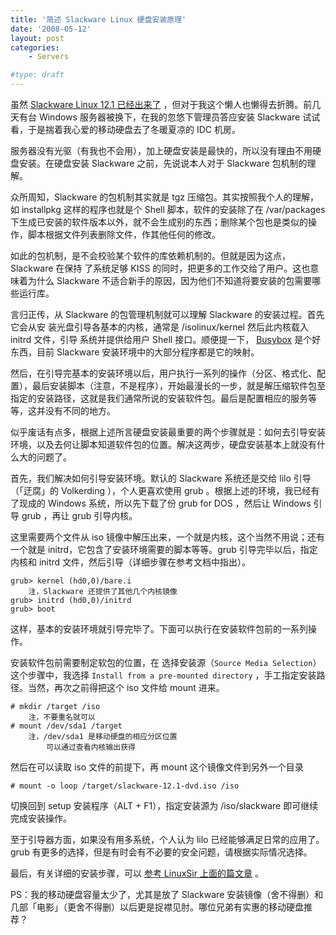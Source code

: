 ```yaml
---
title: '简述 Slackware Linux 硬盘安装原理'
date: '2008-05-12'
layout: post
categories:
    - Servers

#type: draft
---
```


虽然  [Slackware Linux 12.1 已经出来了](http://www.slackware.com/index.html) ，但对于我这个懒人也懒得去折腾。前几天有台 Windows 服务器被换下，在我的忽悠下管理员答应安装 Slackware 试试看，于是揣着我心爱的移动硬盘去了冬暖夏凉的 IDC 机房。

服务器没有光驱（有我也不会用），加上硬盘安装是最快的，所以没有理由不用硬盘安装。在硬盘安装 Slackware 之前，先说说本人对于 Slackware 包机制的理解。

众所周知，Slackware 的包机制其实就是 tgz 压缩包。其实按照我个人的理解，如 installpkg 这样的程序也就是个 Shell 脚本，软件的安装除了在 /var/packages 下生成已安装的软件版本以外，就不会生成别的东西；删除某个包也是类似的操作，脚本根据文件列表删除文件，作其他任何的修改。

如此的包机制，是不会校验某个软件的库依赖机制的。但就是因为这点，Slackware 在保持 了系统足够 KISS 的同时，把更多的工作交给了用户。这也意味着为什么 Slackware 不适合新手的原因，因为他们不知道将要安装的包需要哪些运行库。

言归正传，从 Slackware 的包管理机制就可以理解 Slackware 的安装过程。首先它会从安 装光盘引导各基本的内核，通常是 /isolinux/kernel 然后此内核载入 initrd 文件，引导 系统并提供给用户 Shell 接口。顺便提一下， [Busybox](http://busybox.net/)  是个好东西，目前 Slackware 安装环境中的大部分程序都是它的映射。

然后，在引导完基本的安装环境以后，用户执行一系列的操作（分区、格式化、配置），最后安装脚本（注意，不是程序），开始最漫长的一步，就是解压缩软件包至指定的安装路径，这就是我们通常所说的安装软件包。最后是配置相应的服务等等，这并没有不同的地方。

似乎废话有点多，根据上述所言硬盘安装最重要的两个步骤就是：如何去引导安装环境，以及去何让脚本知道软件包的位置。解决这两步，硬盘安装基本上就没有什么大的问题了。

首先，我们解决如何引导安装环境。默认的 Slackware 系统还是交给 lilo 引导（「迂腐」的 Volkerding ），个人更喜欢使用 grub 。根据上述的环境，我已经有了现成的 Windows 系统，所以先下载了份 grub for DOS ，然后让 Windows 引导 grub ，再让 grub 引导内核。

这里需要两个文件从 iso 镜像中解压出来，一个就是内核，这个当然不用说；还有一个就是 initrd，它包含了安装环境需要的脚本等等。grub 引导完毕以后，指定内核和 initrd 文件，然后引导（详细步骤在参考文档中指出）。

```
grub> kernel (hd0,0)/bare.i
    注，Slackware 还提供了其他几个内核镜像
grub> initrd (hd0,0)/initrd
grub> boot
```

这样，基本的安装环境就引导完毕了。下面可以执行在安装软件包前的一系列操作。

安装软件包前需要制定软包的位置，在 选择安装源（`Source Media Selection`）这个步骤中，我选择 `Install from a pre-mounted directory` ，手工指定安装路径。当然，再次之前得把这个 iso 文件给 mount 进来。

```
# mkdir /target /iso 
    注，不要重名就可以
# mount /dev/sda1 /target 
    注，/dev/sda1 是移动硬盘的相应分区位置
        可以通过查看内核输出获得
```

然后在可以读取 iso 文件的前提下，再 mount 这个镜像文件到另外一个目录

    # mount -o loop /target/slackware-12.1-dvd.iso /iso

切换回到 setup 安装程序（ALT + F1），指定安装源为 /iso/slackware 即可继续完成安装操作。

至于引导器方面，如果没有用多系统，个人认为 lilo 已经能够满足日常的应用了。grub 有更多的选择，但是有时会有不必要的安全问题，请根据实际情况选择。

最后，有关详细的安装步骤，可以 [参考 LinuxSir 上面的篇文章](http://www.linuxsir.org/bbs/thread277353.html) 。

PS：我的移动硬盘容量太少了，尤其是放了 Slackware 安装镜像（舍不得删）和几部「电影」（更舍不得删）以后更是捉襟见肘。哪位兄弟有实惠的移动硬盘推荐？
